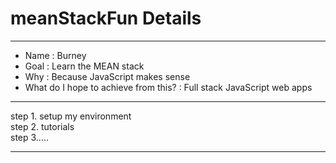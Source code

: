 # meanStackFun Details

--------------------

- Name : Burney  
- Goal : Learn the MEAN stack  
- Why : Because JavaScript makes sense  
- What do I hope to achieve from this? : Full stack JavaScript web apps

----------------

step 1. setup my environment  
step 2. tutorials  
step 3.....    

 -----------------
